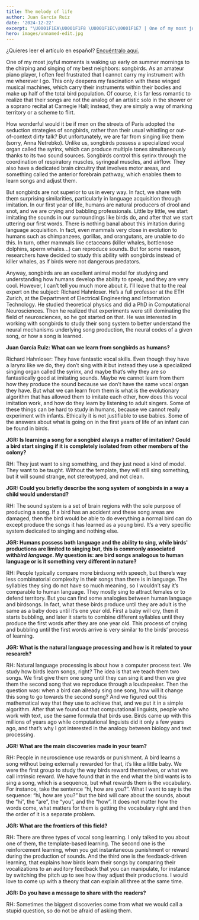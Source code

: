 ```yaml
---
title: The melody of life
author: Juan García Ruiz
date: '2024-12-22'
excerpt: "\U0001F1EA\U0001F1F8 \U0001F1EC\U0001F1E7 | One of my most joyful moments is waking up early on summer mornings to the chirping and singing of my best neighbors: songbirds."
hero: images/unnamed-edit.jpg
---
```

<span class="clarification-box"> ¿Quieres leer el artículo en español? <a href="/La-bonita-melodia-de-la-vida">Encuéntralo aquí.</a> </span>

One of my most joyful moments is waking up early on summer mornings to the chirping and singing of my best neighbors: songbirds. As an amateur piano player, I often feel frustrated that I cannot carry my instrument with me wherever I go. This only deepens my fascination with these winged musical machines, which carry their instruments within their bodies and make up half of the total bird population. Of course, it is far less romantic to realize that their songs are not the analog of an artistic solo in the shower or a soprano recital at Carnegie Hall; instead, they are simply a way of marking territory or a scheme to flirt.

<!-- /wp:paragraph -->

<!-- wp:paragraph -->

How wonderful would it be if men on the streets of Paris adopted the seduction strategies of songbirds, rather than their usual whistling or out-of-context dirty talk? But unfortunately, we are far from singing like them (sorry, Anna Netrebko). Unlike us, songbirds possess a specialized vocal organ called the syrinx, which can produce multiple tones simultaneously thanks to its two sound sources. Songbirds control this syrinx through the coordination of respiratory muscles, syringeal muscles, and airflow. They also have a dedicated brain circuitry that involves motor areas, and something called the anterior forebrain pathway, which enables them to learn songs and adjust them.

<!-- /wp:paragraph -->

<!-- wp:paragraph -->

But songbirds are not superior to us in every way. In fact, we share with them surprising similarities, particularly in language acquisition through imitation. In our first year of life, humans are natural producers of drool and snot, and we are crying and babbling professionals. Little by little, we start imitating the sounds in our surroundings like birds do, and after that we start uttering our first words. There is nothing banal about this imitation during language acquisition. In fact, even mammals very close in evolution to humans such as chimpanzees, gorillas, and orangutans, are unable to do this. In turn, other mammals like cetaceans (killer whales, bottlenose dolphins, sperm whales...) can reproduce sounds. But for some reason, researchers have decided to study this ability with songbirds instead of killer whales, as if birds were not dangerous predators.

<!-- /wp:paragraph -->

<!-- wp:paragraph -->

Anyway, songbirds are an excellent animal model for studying and understanding how humans develop the ability to speak, and they are very cool. However, I can’t tell you much more about it. I’ll leave that to the real expert on the subject: Richard Hahnloser. He’s a full professor at the ETH Zurich, at the Department of Electrical Engineering and Information Technology. He studied theoretical physics and did a PhD in Computational Neurosciences. Then he realized that experiments were still dominating the field of neurosciences, so he got started on that. He was interested in working with songbirds to study their song system to better understand the neural mechanisms underlying song production, the neural codes of a given song, or how a song is learned.

<!-- /wp:paragraph -->

<!-- wp:paragraph -->

**Juan García Ruiz: What can we learn from songbirds as humans?**

<!-- /wp:paragraph -->

<!-- wp:paragraph -->

Richard Hahnloser: They have fantastic vocal skills. Even though they have a larynx like we do, they don’t sing with it but instead they use a specialized singing organ called the syrinx, and maybe that’s why they are so fantastically good at imitating sounds. Maybe we cannot learn from them how they produce the sound because we don’t have the same vocal organ they have. But what we can learn from them is what is the evolutionary algorithm that has allowed them to imitate each other, how does this vocal imitation work, and how do they learn by listening to adult singers. Some of these things can be hard to study in humans, because we cannot really experiment with infants. Ethically it is not justifiable to use babies. Some of the answers about what is going on in the first years of life of an infant can be found in birds.

<!-- /wp:paragraph -->

<!-- wp:paragraph -->

**JGR: Is learning a song for a songbird always a matter of imitation? Could a bird start singing if it is completely isolated from other members of the colony?**

<!-- /wp:paragraph -->

<!-- wp:paragraph -->

RH: They just want to sing something, and they just need a kind of model. They want to be taught. Without the template, they will still sing something, but it will sound strange, not stereotyped, and not clean.

<!-- /wp:paragraph -->

<!-- wp:paragraph -->

**JGR: Could you briefly describe the song system of songbirds in a way a child would understand?**

<!-- /wp:paragraph -->

<!-- wp:paragraph -->

RH: The sound system is a set of brain regions with the sole purpose of producing a song. If a bird has an accident and these song areas are damaged, then the bird would be able to do everything a normal bird can do except produce the songs it has learned as a young bird. It’s a very specific system dedicated to singing and nothing else.

<!-- /wp:paragraph -->

<!-- wp:paragraph -->

**JGR: Humans possess both language and the ability to sing, while birds' productions are limited to singing but, this is commonly associated with*bird language*. My question is: are bird songs analogous to human language or is it something very different in nature?**

<!-- /wp:paragraph -->

<!-- wp:paragraph -->

RH: People typically compare more birdsong with speech, but there’s way less combinatorial complexity in their songs than there is in language. The syllables they sing do not have so much meaning, so I wouldn’t say it’s comparable to human language. They mostly sing to attract females or to defend territory. But you can find some analogies between human language and birdsongs. In fact, what these birds produce until they are adult is the same as a baby does until it’s one year old. First a baby will cry, then it starts bubbling, and later it starts to combine different syllables until they produce the first words after they are one year old. This process of crying and bubbling until the first words arrive is very similar to the birds’ process of learning.

<!-- /wp:paragraph -->

<!-- wp:paragraph -->

**JGR: What is the natural language processing and how is it related to your research?**

<!-- /wp:paragraph -->

<!-- wp:paragraph -->

RH: Natural language processing is about how a computer process text. We study how birds learn songs, right? The idea is that we teach them two songs. We first give them one song until they can sing it and then we give them the second song that we reproduce through a loudspeaker. Then the question was: when a bird can already sing one song, how will it change this song to go towards the second song? And we figured out this mathematical way that they use to achieve that, and we put it in a simple algorithm. After that we found out that computational linguists, people who work with text, use the same formula that birds use. Birds came up with this millions of years ago while computational linguists did it only a few years ago, and that’s why I got interested in the analogy between biology and text processing.

<!-- /wp:paragraph -->

<!-- wp:paragraph -->

**JGR: What are the main discoveries made in your team?**

<!-- /wp:paragraph -->

<!-- wp:paragraph -->

RH: People in neuroscience use rewards or punishment. A bird learns a song without being externally rewarded for that, it’s like a little baby. We were the first group to study the way birds reward themselves, or what we call intrinsic reward. We have found that in the end what the bird wants is to sing a song, which is a sequence, but what rewards them is the vocabulary. For instance, take the sentence “hi, how are you?”. What I want to say is the sequence: “hi, how are you?” but the bird will care about the sounds, about the “hi”, the “are”, the “you”, and the “how”. It does not matter how the words come, what matters for them is getting the vocabulary right and then the order of it is a separate problem.

<!-- /wp:paragraph -->

<!-- wp:paragraph -->

**JGR: What are the frontiers of this field?**

<!-- /wp:paragraph -->

<!-- wp:paragraph -->

RH: There are three types of vocal song learning. I only talked to you about one of them, the template-based learning. The second one is the reinforcement learning, when you get instantaneous punishment or reward during the production of sounds. And the third one is the feedback-driven learning, that explains how birds learn their songs by comparing their vocalizations to an auditory feedback that you can manipulate, for instance by switching the pitch up to see how they adjust their productions. I would love to come up with a theory that can explain all three at the same time.

<!-- /wp:paragraph -->

<!-- wp:paragraph -->

**JGR: Do you have a message to share with the readers?**

<!-- /wp:paragraph -->

<!-- wp:paragraph -->

RH: Sometimes the biggest discoveries come from what we would call a stupid question, so do not be afraid of asking them.

<!-- /wp:paragraph -->

<!--EndFragment-->
